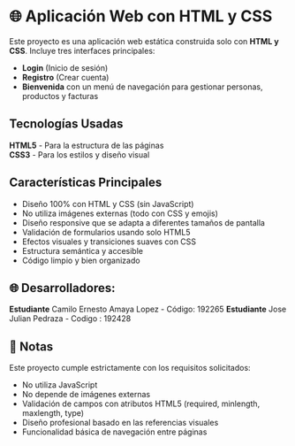 # 🌐 Aplicación Web con HTML y CSS

Este proyecto es una aplicación web estática construida solo con **HTML y CSS**. Incluye tres interfaces principales:

- **Login** (Inicio de sesión)
- **Registro** (Crear cuenta)
- **Bienvenida** con un menú de navegación para gestionar personas, productos y facturas

##  Tecnologías Usadas

**HTML5** - Para la estructura de las páginas  
 **CSS3** - Para los estilos y diseño visual  

##  Características Principales

- Diseño 100% con HTML y CSS (sin JavaScript)
- No utiliza imágenes externas (todo con CSS y emojis)
- Diseño responsive que se adapta a diferentes tamaños de pantalla
- Validación de formularios usando solo HTML5
- Efectos visuales y transiciones suaves con CSS
- Estructura semántica y accesible
- Código limpio y bien organizado

## 🌐 Desarrolladores:

 **Estudiante** Camilo Ernesto Amaya Lopez - Código: 192265 
 **Estudiante** Jose Julian Pedraza - Codigo : 192428


## 📝 Notas

Este proyecto cumple estrictamente con los requisitos solicitados:
- No utiliza JavaScript
- No depende de imágenes externas
- Validación de campos con atributos HTML5 (required, minlength, maxlength, type)
- Diseño profesional basado en las referencias visuales
- Funcionalidad básica de navegación entre páginas